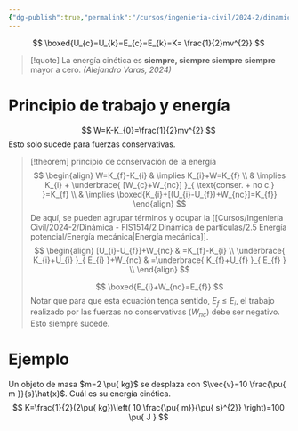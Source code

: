 ```yaml
---
{"dg-publish":true,"permalink":"/cursos/ingenieria-civil/2024-2/dinamica-fis-1514/2-dinamica-de-particulas/2-4-trabajo-y-energia-cinetica/energia-cinetica-y-principio-de-trabajo-y-energia/","tags":["ExFIS1514"]}
---
```


$$
\boxed{U_{c}=U_{k}=E_{c}=E_{k}=K= \frac{1}{2}mv^{2}} 
$$

> [!quote]
> La energía cinética es **siempre, siempre siempre** **siempre** mayor a cero.
> _(Alejandro Varas, 2024)_

# Principio de trabajo y energía
$$
W=K-K_{0}=\frac{1}{2}mv^{2}
$$
Esto solo sucede para fuerzas conservativas.

> [!theorem] principio de conservación de la energía
> $$
> \begin{align}
> W=K_{f}-K_{i} & \implies K_{i}+W=K_{f} \\
>  & \implies K_{i} + \underbrace{ [W_{c}+W_{nc}] }_{ \text{conser. + no c.} }=K_{f} \\
>  & \implies \boxed{K_{i}+[(U_{i}-U_{f})+W_{nc}]=K_{f}} 
> \end{align}
> $$
> De aquí, se pueden agrupar términos y ocupar la [[Cursos/Ingeniería Civil/2024-2/Dinámica - FIS1514/2 Dinámica de partículas/2.5 Energía potencial/Energía mecánica\|Energía mecánica]].
> $$
> \begin{align}
> [U_{i}-U_{f}]+W_{nc} & =K_{f}-K_{i} \\
> \underbrace{ K_{i}+U_{i} }_{ E_{i} }+W_{nc} & =\underbrace{ K_{f}+U_{f} }_{ E_{f} } \\
> \end{align}
> $$
> 
> $$
> \boxed{E_{i}+W_{nc}=E_{f}} 
> $$
> Notar que para que esta ecuación tenga sentido, $E_{f}\leq E_{i}$, el trabajo realizado por las fuerzas no conservativas ($W_{nc}$) debe ser negativo. Esto siempre sucede.
# Ejemplo
Un objeto de masa $m=2 \pu{ kg}$ se desplaza con $\vec{v}=10 \frac{\pu{ m }}{s}\hat{x}$. Cuál es su energía cinética.
$$
K=\frac{1}{2}(2\pu{ kg})\left( 10 \frac{\pu{ m}}{\pu{ s}^{2}} \right)=100 \pu{ J }
$$